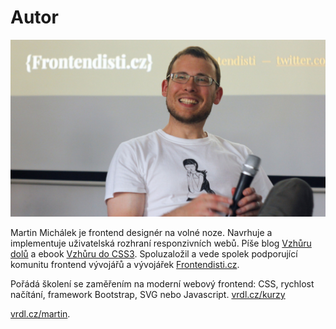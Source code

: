 # Autor

![Martin Michálek](dist/images/original/autor.jpg)

Martin Michálek je frontend designér na volné noze. Navrhuje a implementuje  uživatelská rozhraní responzivních webů. Píše blog [Vzhůru dolů](http://www.vzhurudolu.cz/) a ebook [Vzhůru do CSS3](http://www.vzhurudolu.cz/ebook). Spoluzaložil a vede spolek podporující komunitu frontend vývojářů a vývojářek [Frontendisti.cz](http://frontendisti.cz/).

Pořádá školení se zaměřením na moderní webový frontend: CSS, rychlost načítání, framework Bootstrap, SVG nebo Javascript. [vrdl.cz/kurzy](http://www.vzhurudolu.cz/kurzy)

[vrdl.cz/martin](http://www.vzhurudolu.cz/martin).
